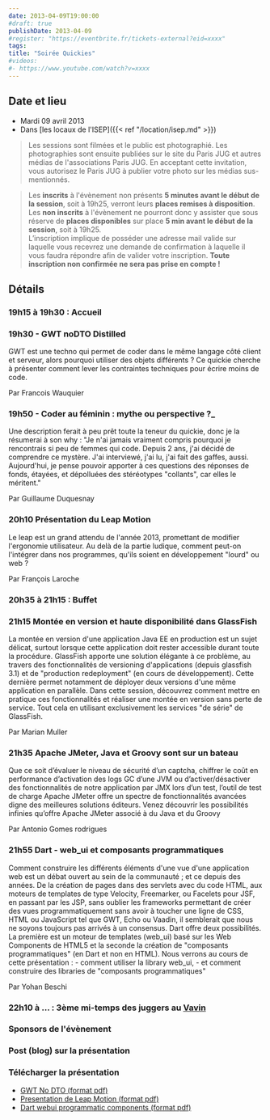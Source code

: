 ```yaml
---
date: 2013-04-09T19:00:00
#draft: true
publishDate: 2013-04-09
#register: "https://eventbrite.fr/tickets-external?eid=xxxx"
tags:
title: "Soirée Quickies"
#videos: 
#- https://www.youtube.com/watch?v=xxxx
---
```


## Date et lieu

* Mardi 09 avril 2013
* Dans [les locaux de l'ISEP]({{< ref "/location/isep.md" >}})

> Les sessions sont filmées et le public est photographié. Les photographies sont ensuite publiées sur le site du Paris JUG et autres médias de l'associations Paris JUG. En acceptant cette invitation, vous autorisez le Paris JUG à publier votre photo sur les médias sus-mentionnés.

> Les **inscrits** à l'évènement non présents **5 minutes avant le début de la session**, soit à 19h25, verront leurs **places remises à disposition**.  
Les **non inscrits** à l'évènement ne pourront donc y assister que sous réserve de **places disponibles** sur place **5 min avant le début de la session**, soit à 19h25.  
L’inscription implique de posséder une adresse mail valide sur laquelle vous recevrez une demande de confirmation à laquelle il vous faudra répondre afin de valider votre inscription.
**Toute inscription non confirmée ne sera pas prise en compte !**

## Détails

### 19h15 à 19h30 : Accueil

### 19h30 - GWT noDTO Distilled
GWT est une techno qui permet de coder dans le même langage côté client et serveur, alors pourquoi utiliser des objets différents ? Ce quickie cherche à présenter comment lever les contraintes techniques pour écrire moins de code.

Par Francois Wauquier

### 19h50 - Coder au féminin : mythe ou perspective ?_
Une description ferait à peu prêt toute la teneur du quickie, donc je la résumerai à son why : "Je n'ai jamais vraiment compris pourquoi je rencontrais si peu de femmes qui code. Depuis 2 ans, j'ai décidé de comprendre ce mystère. J'ai interviewé, j'ai lu, j'ai fait des gaffes, aussi. Aujourd'hui, je pense pouvoir apporter à ces questions des réponses de fonds, étayées, et dépolluées des stéréotypes "collants", car elles le méritent."

Par Guillaume Duquesnay

### 20h10 Présentation du Leap Motion
Le leap est un grand attendu de l'année 2013, promettant de modifier l'ergonomie utilisateur.
Au delà de la partie ludique, comment peut-on l'intégrer dans nos programmes, qu'ils soient en développement "lourd" ou web ?

Par François Laroche

### 20h35 à 21h15 : Buffet

### 21h15 Montée en version et haute disponibilité dans GlassFish
La montée en version d'une application Java EE en production est un sujet délicat, surtout lorsque cette application doit rester accessible durant toute la procédure. GlassFish apporte une solution élégante à ce problème, au travers des fonctionnalités de versioning d'applications (depuis glassfish 3.1) et de "production redeployment" (en cours de développement). Cette dernière permet notamment de déployer deux versions d'une même application en parallèle. Dans cette session, découvrez comment mettre en pratique ces fonctionnalités et réaliser une montée en version sans perte de service. Tout cela en utilisant exclusivement les services "de série" de GlassFish.

Par Marian Muller

### 21h35 Apache JMeter, Java et Groovy sont sur un bateau
Que ce soit d’évaluer le niveau de sécurité d’un captcha, chiffrer le coût en performance d’activation des logs GC d’une JVM ou d’activer/désactiver des fonctionnalités de notre application par JMX lors d’un test, l’outil de test de charge Apache JMeter offre un spectre de fonctionnalités avancées digne des meilleures solutions éditeurs. Venez découvrir les possibilités infinies qu’offre Apache JMeter associé à du Java et du Groovy

Par Antonio Gomes rodrigues

### 21h55 Dart - web_ui et composants programmatiques
Comment construire les différents éléments d'une vue d'une application web est un débat ouvert au sein de la communauté ; et ce depuis des années. De la création de pages dans des servlets avec du code HTML, aux moteurs de templates de type Velocity, Freemarker, ou Facelets pour JSF, en passant par les JSP, sans oublier les frameworks permettant de créer des vues programmatiquement sans avoir à toucher une ligne de CSS, HTML ou JavaScript tel que GWT, Echo ou Vaadin, il semblerait que nous ne soyons toujours pas arrivés à un consensus. Dart offre deux possibilités. La première est un moteur de templates (web_ui) basé sur les Web Components de HTML5 et la seconde la création de "composants programmatiques" (en Dart et non en HTML). Nous verrons au cours de cette présentation : - comment utiliser la library web_ui, - et comment construire des libraries de "composants programmatiques"

Par Yohan Beschi

### 22h10 à ... : 3ème mi-temps des juggers au [Vavin](https://maps.google.fr/maps/place?hl=fr&sourceid=navclient-ff&rlz=1B3GGGL_frFR294FR295&um=1&ie=UTF-8&q=restaurant+le+vavin+paris&fb=1&gl=fr&hq=restaurant+le+vavin&hnear=paris&cid=16763854041267710574)

### Sponsors de l'évènement

### Post (blog) sur la présentation

### Télécharger la présentation

- [GWT No DTO (format pdf)](gwtnodto.pdf)
- [Presentation de Leap Motion (format pdf)](PresentationdeLeapMotion.pdf)
- [Dart webui programmatic components (format pdf)](Dart-webuiprogrammaticcomponents-Final.pdf)
